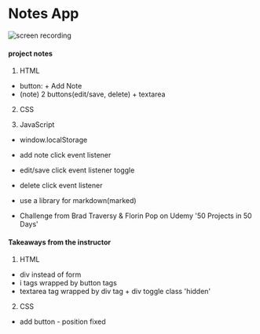 # Notes App

![screen recording](https://media.giphy.com/media/eTEnz5qIFNjJ2rLQ4y/giphy.gif)

#### project notes

1. HTML

- button: + Add Note
- (note) 2 buttons(edit/save, delete) + textarea

2. CSS

3. JavaScript

- window.localStorage
- add note click event listener
- edit/save click event listener toggle
- delete click event listener
- use a library for markdown(marked)

- Challenge from Brad Traversy & Florin Pop on Udemy '50 Projects in 50 Days'

#### Takeaways from the instructor

1. HTML

- div instead of form
- i tags wrapped by button tags
- textarea tag wrapped by div tag + div toggle class 'hidden'

2. CSS

- add button - position fixed
